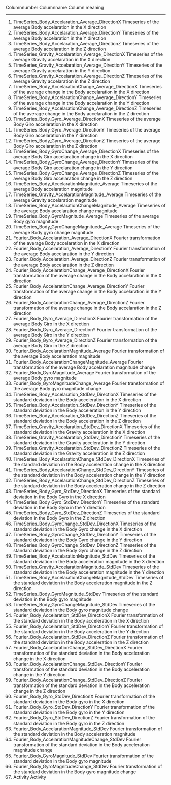 Columnnumber	Columnname	Column meaning
***
1.	TimeSeries_Body_Accelaration_Average_DirectionX Timeseries of the average Body accelaration in the X direction
2.	TimeSeries_Body_Accelaration_Average_DirectionY	Timeseries of the average Body accelaration in the Y direction
3.	TimeSeries_Body_Accelaration_Average_DirectionZ	Timeseries of the average Body accelaration in the Z direction
4.	TimeSeries_Gravity_Accelaration_Average_DirectionX	Timeseries of the average Gravity accelaration in the X direction
5.	TimeSeries_Gravity_Accelaration_Average_DirectionY	Timeseries of the average Gravity accelaration in the Y direction
6.	TimeSeries_Gravity_Accelaration_Average_DirectionZ	Timeseries of the average Gravity accelaration in the Z direction
7.	TimeSeries_Body_AccelarationChange_Average_DirectionX	Timeseries of the average change in the Body accelaration in the X direction
8.	TimeSeries_Body_AccelarationChange_Average_DirectionY	Timeseries of the average change in the Body accelaration in the Y direction
9.	TimeSeries_Body_AccelarationChange_Average_DirectionZ	Timeseries of the average change in the Body accelaration in the Z direction
10.	TimeSeries_Body_Gyro_Average_DirectionX	Timeseries of the average Body Giro accelaration in the X direction
11.	TimeSeries_Body_Gyro_Average_DirectionY	Timeseries of the average Body Giro accelaration in the Y direction
12.	TimeSeries_Body_Gyro_Average_DirectionZ	Timeseries of the average Body Giro accelaration in the Z direction
13.	TimeSeries_Body_GyroChange_Average_DirectionX	Timeseries of the average Body Giro accelaration change in the X direction
14.	TimeSeries_Body_GyroChange_Average_DirectionY	Timeseries of the average Body Giro accelaration change in the Y direction
15.	TimeSeries_Body_GyroChange_Average_DirectionZ	Timeseries of the average Body Giro accelaration change in the Z direction
16.	TimeSeries_Body_AccelarationMagnitude_Average	Timeseries of the average Body accelaration magnitude
17.	TimeSeries_Gravity_AccelarationMagnitude_Average	Timeseries of the average Gravity accelaration magnitude
18.	TimeSeries_Body_AccelarationChangeMagnitude_Average	Timeseries of the average Body accelaration change magnitude
19.	TimeSeries_Body_GyroMagnitude_Average	Timeseries of the average Body gyro magnitude
20.	TimeSeries_Body_GyroChangeMagnituede_Average	Timeseries of the average Body gyro change magnitude
21.	Fourier_Body_Accelaration_Average_DirectionX	Fourier transformation of the average Body accelaration in the X direction
22.	Fourier_Body_Accelaration_Average_DirectionY	Fourier transformation of the average Body accelaration in the Y direction
23.	Fourier_Body_Accelaration_Average_DirectionZ	Fourier transformation of the average Body accelaration in the Z direction
24.	Fourier_Body_AccelarationChange_Average_DirectionX	Fourier transformation of the average change in the Body accelaration in the X direction
25.	Fourier_Body_AccelarationChange_Average_DirectionY	Fourier transformation of the average change in the Body accelaration in the Y direction
26.	Fourier_Body_AccelarationChange_Average_DirectionZ	Fourier transformation of the average change in the Body accelaration in the Z direction
27.	Fourier_Body_Gyro_Average_DirectionX	Fourier transformation of the average Body Giro in the X direction
28.	Fourier_Body_Gyro_Average_DirectionY	Fourier transformation of the average Body Giro in the Y direction
29.	Fourier_Body_Gyro_Average_DirectionZ	Fourier transformation of the average Body Giro in the Z direction
30.	Fourier_Body_AccelarationMagnitude_Average	Fourier transformation of the average Body accelaration magnitude
31.	Fourier_Body_AccelarationChangeMagnitude_Average	Fourier transformation of the average Body accelaration magnitude change
32.	Fourier_Body_GyroMagnitude_Average	Fourier transformation of the average Body gyro magnitude
33.	Fourier_Body_GyroMagnitudeChange_Average	Fourier transformation of the average Body gyro magnitude change
34.	TimeSeries_Body_Accelaration_StdDev_DirectionX	Timeseries of the standard deviation in the Body acceleration in the X direction
35.	TimeSeries_Body_Accelaration_StdDev_DirectionY	Timeseries of the standard deviation in the Body acceleration in the Y direction
36.	TimeSeries_Body_Accelaration_StdDev_DirectionZ	Timeseries of the standard deviation in the Body acceleration in the Z direction
37.	TimeSeries_Gravity_Accelaration_StdDev_DirectionX	Timeseries of the standard deviation in the Gravity acceleration in the X direction
38.	TimeSeries_Gravity_Accelaration_StdDev_DirectionY	Timeseries of the standard deviation in the Gravity acceleration in the Y direction
39.	TimeSeries_Gravity_Accelaration_StdDev_DirectionZ	Timeseries of the standard deviation in the Gravity acceleration in the Z direction
40.	TimeSeries_Body_AccelarationChange_StdDev_DirectionX	Timeseries of the standard deviation in the Body acceleration change in the X direction
41.	TimeSeries_Body_AccelarationChange_StdDev_DirectionY	Timeseries of the standard deviation in the Body acceleration change in the Y direction
42.	TimeSeries_Body_AccelarationChange_StdDev_DirectionZ	Timeseries of the standard deviation in the Body acceleration change in the Z direction
43.	TimeSeries_Body_Gyro_StdDev_DirectionX	Timeseries of the standard deviation in the Body Gyro in the X direction
44.	TimeSeries_Body_Gyro_StdDev_DirectionY	Timeseries of the standard deviation in the Body Gyro in the Y direction
45.	TimeSeries_Body_Gyro_StdDev_DirectionZ	Timeseries of the standard deviation in the Body Gyro in the Z direction
46.	TimeSeries_Body_GyroChange_StdDev_DirectionX	Timeseries of the standard deviation in the Body Gyro change in the X direction
47.	TimeSeries_Body_GyroChange_StdDev_DirectionY	Timeseries of the standard deviation in the Body Gyro change in the Y direction
48.	TimeSeries_Body_GyroChange_StdDev_DirectionZ	Timeseries of the standard deviation in the Body Gyro change in the Z direction
49.	TimeSeries_Body_AccelarationMagnitude_StdDev	Timeseries of the standard deviation in the Body acceleration magnitude in the X direction
50.	TimeSeries_Gravity_AccelarationMagnitude_StdDev	Timeseries of the standard deviation in the Body acceleration magnitude in the Y direction
51.	TimeSeries_Body_AccelarationChangeMagnitude_StdDev	Timeseries of the standard deviation in the Body acceleration magnitude in the Z direction
52.	TimeSeries_Body_GyroMagnitude_StdDev	Timeseries of the standard deviation in the Body gyro magnitude
53.	TimeSeries_Body_GyroChangeMagnitude_StdDev	Timeseries of the standard deviation in the Body gyro magnitude change
54.	Fourier_Body_Accelaration_StdDev_DirectionX	Fourier transformation of the standard deviation in the Body acceleration in the X direction
55.	Fourier_Body_Accelaration_StdDev_DirectionY	Fourier transformation of the standard deviation in the Body acceleration in the Y direction
56.	Fourier_Body_Accelaration_StdDev_DirectionZ	Fourier transformation of the standard deviation in the Body acceleration in the Z direction
57.	Fourier_Body_AccelarationChange_StdDev_DirectionX	Fourier transformation of the standard deviation in the Body acceleration change in the X direction
58.	Fourier_Body_AccelarationChange_StdDev_DirectionY	Fourier transformation of the standard deviation in the Body acceleration change in the Y direction
59.	Fourier_Body_AccelarationChange_StdDev_DirectionZ	Fourier transformation of the standard deviation in the Body acceleration change in the Z direction
60.	Fourier_Body_Gyro_StdDev_DirectionX	Fourier transformation of the standard deviation in the Body gyro in the X direction
61.	Fourier_Body_Gyro_StdDev_DirectionY	Fourier transformation of the standard deviation in the Body gyro in the Y direction
62.	Fourier_Body_Gyro_StdDev_DirectionZ	Fourier transformation of the standard deviation in the Body gyro in the Z direction
63.	Fourier_Body_AccelarationMagnitude_StdDev	Fourier transformation of the standard deviation in the Body acceleration magnitude
64.	Fourier_Body_AccelarationMagnitudeChange_StdDev	Fourier transformation of the standard deviation in the Body acceleration magnitude change
65.	Fourier_Body_GyroMagnitude_StdDev	Fourier transformation of the standard deviation in the Body gyro magnitude
66.	Fourier_Body_GyroMagnitudeChange_StdDev	Fourier transformation of the standard deviation in the Body gyro magnitude change
67.	Activity	Activity
